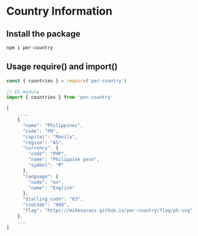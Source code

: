 # Country Information

## Install the package

```bash
npm i per-country
```

## Usage require() and import()

```js
const { countries } = require('per-country')

// ES module
import { countries } from 'per-country'
```

```js
[
    ...,
    {
      "name": "Philippines",
      "code": "PH",
      "capital": "Manila",
      "region": "AS",
      "currency": {
        "code": "PHP",
        "name": "Philippine peso",
        "symbol": "₱"
      },
      "language": {
        "code": "en",
        "name": "English"
      },
      "dialling_code": "63",
      "isoCode": "608",
      "flag": "https://mikesaraus.github.io/per-country/flag/ph.svg"
    },
    ...
]
```
